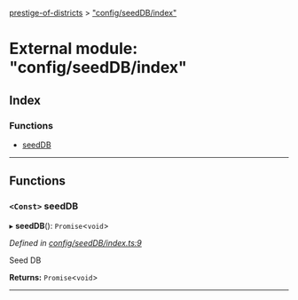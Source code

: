 [prestige-of-districts](../README.md) > ["config/seedDB/index"](../modules/_config_seeddb_index_.md)

# External module: "config/seedDB/index"

## Index

### Functions

* [seedDB](_config_seeddb_index_.md#seeddb)

---

## Functions

<a id="seeddb"></a>

### `<Const>` seedDB

▸ **seedDB**(): `Promise`<`void`>

*Defined in [config/seedDB/index.ts:9](https://github.com/YarosJ/prestige-of-districts/blob/17f0d7b/config/seedDB/index.ts#L9)*

Seed DB

**Returns:** `Promise`<`void`>

___

